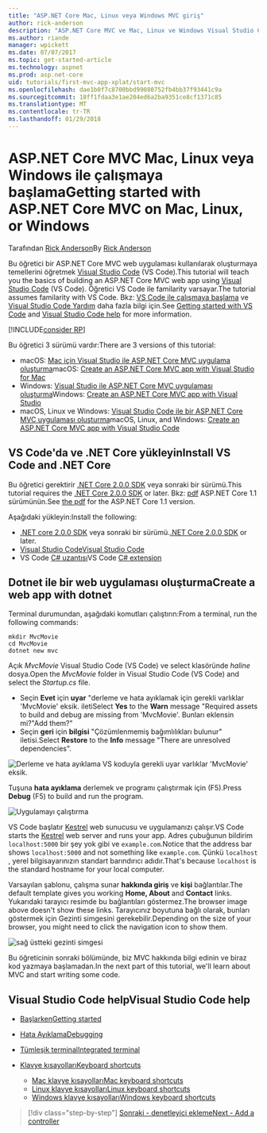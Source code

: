 ```yaml
---
title: "ASP.NET Core Mac, Linux veya Windows MVC giriş"
author: rick-anderson
description: "ASP.NET Core MVC ve Mac, Linux ve Windows Visual Studio Code ile çalışmaya başlama"
ms.author: riande
manager: wpickett
ms.date: 07/07/2017
ms.topic: get-started-article
ms.technology: aspnet
ms.prod: asp.net-core
uid: tutorials/first-mvc-app-xplat/start-mvc
ms.openlocfilehash: dae1b0f7c8700bbd99080752fb4bb37f93441c9a
ms.sourcegitcommit: 18ff1fdaa3e1ae204ed6a2ba9351ce8cf1371c85
ms.translationtype: MT
ms.contentlocale: tr-TR
ms.lasthandoff: 01/29/2018
---
```

# <a name="getting-started-with-aspnet-core-mvc--on-mac-linux-or-windows"></a><span data-ttu-id="5eb89-103">ASP.NET Core MVC Mac, Linux veya Windows ile çalışmaya başlama</span><span class="sxs-lookup"><span data-stu-id="5eb89-103">Getting started with ASP.NET Core MVC  on Mac, Linux, or Windows</span></span>

<span data-ttu-id="5eb89-104">Tarafından [Rick Anderson](https://twitter.com/RickAndMSFT)</span><span class="sxs-lookup"><span data-stu-id="5eb89-104">By [Rick Anderson](https://twitter.com/RickAndMSFT)</span></span>

<span data-ttu-id="5eb89-105">Bu öğretici bir ASP.NET Core MVC web uygulaması kullanılarak oluşturmaya temellerini öğretmek [Visual Studio Code](https://code.visualstudio.com) (VS Code).</span><span class="sxs-lookup"><span data-stu-id="5eb89-105">This tutorial will teach you the basics of building an ASP.NET Core MVC web app using [Visual Studio Code](https://code.visualstudio.com) (VS Code).</span></span> <span data-ttu-id="5eb89-106">Öğretici VS Code ile familarity varsayar.</span><span class="sxs-lookup"><span data-stu-id="5eb89-106">The tutorial assumes familarity with VS Code.</span></span> <span data-ttu-id="5eb89-107">Bkz: [VS Code ile çalışmaya başlama](https://code.visualstudio.com/docs) ve [Visual Studio Code Yardım](#visual-studio-code-help) daha fazla bilgi için.</span><span class="sxs-lookup"><span data-stu-id="5eb89-107">See [Getting started with VS Code](https://code.visualstudio.com/docs) and [Visual Studio Code help](#visual-studio-code-help) for more information.</span></span> 

[!INCLUDE[consider RP](../../includes/razor.md)]

<span data-ttu-id="5eb89-108">Bu öğretici 3 sürümü vardır:</span><span class="sxs-lookup"><span data-stu-id="5eb89-108">There are 3 versions of this tutorial:</span></span>

* <span data-ttu-id="5eb89-109">macOS: [Mac için Visual Studio ile ASP.NET Core MVC uygulama oluşturma](xref:tutorials/first-mvc-app-mac/start-mvc)</span><span class="sxs-lookup"><span data-stu-id="5eb89-109">macOS: [Create an ASP.NET Core MVC app with Visual Studio for Mac](xref:tutorials/first-mvc-app-mac/start-mvc)</span></span>
* <span data-ttu-id="5eb89-110">Windows: [Visual Studio ile ASP.NET Core MVC uygulaması oluşturma](xref:tutorials/first-mvc-app/start-mvc)</span><span class="sxs-lookup"><span data-stu-id="5eb89-110">Windows: [Create an ASP.NET Core MVC app with Visual Studio](xref:tutorials/first-mvc-app/start-mvc)</span></span>
* <span data-ttu-id="5eb89-111">macOS, Linux ve Windows: [Visual Studio Code ile bir ASP.NET Core MVC uygulaması oluşturma](xref:tutorials/first-mvc-app-xplat/start-mvc)</span><span class="sxs-lookup"><span data-stu-id="5eb89-111">macOS, Linux, and Windows: [Create an ASP.NET Core MVC app with Visual Studio Code](xref:tutorials/first-mvc-app-xplat/start-mvc)</span></span> 

## <a name="install-vs-code-and-net-core"></a><span data-ttu-id="5eb89-112">VS Code'da ve .NET Core yükleyin</span><span class="sxs-lookup"><span data-stu-id="5eb89-112">Install VS Code and .NET Core</span></span>

<span data-ttu-id="5eb89-113">Bu öğretici gerektirir [.NET Core 2.0.0 SDK](https://www.microsoft.com/net/core) veya sonraki bir sürümü.</span><span class="sxs-lookup"><span data-stu-id="5eb89-113">This tutorial requires the [.NET Core 2.0.0 SDK](https://www.microsoft.com/net/core) or later.</span></span> <span data-ttu-id="5eb89-114">Bkz: [pdf](https://github.com/aspnet/Docs/blob/master/aspnetcore/tutorials/first-mvc-app-mac/start-mvc/8-23-17.pdf) ASP.NET Core 1.1 sürümünün.</span><span class="sxs-lookup"><span data-stu-id="5eb89-114">See [the pdf](https://github.com/aspnet/Docs/blob/master/aspnetcore/tutorials/first-mvc-app-mac/start-mvc/8-23-17.pdf) for the ASP.NET Core 1.1 version.</span></span>

<span data-ttu-id="5eb89-115">Aşağıdaki yükleyin:</span><span class="sxs-lookup"><span data-stu-id="5eb89-115">Install the following:</span></span>

* <span data-ttu-id="5eb89-116">[.NET core 2.0.0 SDK](https://www.microsoft.com/net/core) veya sonraki bir sürümü.</span><span class="sxs-lookup"><span data-stu-id="5eb89-116">[.NET Core 2.0.0 SDK](https://www.microsoft.com/net/core) or later.</span></span>
* [<span data-ttu-id="5eb89-117">Visual Studio Code</span><span class="sxs-lookup"><span data-stu-id="5eb89-117">Visual Studio Code</span></span>](https://code.visualstudio.com)
* <span data-ttu-id="5eb89-118">VS Code [C# uzantısı](https://marketplace.visualstudio.com/items?itemName=ms-vscode.csharp)</span><span class="sxs-lookup"><span data-stu-id="5eb89-118">VS Code [C# extension](https://marketplace.visualstudio.com/items?itemName=ms-vscode.csharp)</span></span> 

## <a name="create-a-web-app-with-dotnet"></a><span data-ttu-id="5eb89-119">Dotnet ile bir web uygulaması oluşturma</span><span class="sxs-lookup"><span data-stu-id="5eb89-119">Create a web app with dotnet</span></span>

<span data-ttu-id="5eb89-120">Terminal durumundan, aşağıdaki komutları çalıştırın:</span><span class="sxs-lookup"><span data-stu-id="5eb89-120">From a terminal, run the following commands:</span></span>

```console
mkdir MvcMovie
cd MvcMovie
dotnet new mvc
```

<span data-ttu-id="5eb89-121">Açık *MvcMovie* Visual Studio Code (VS Code) ve select klasöründe *haline* dosya.</span><span class="sxs-lookup"><span data-stu-id="5eb89-121">Open the *MvcMovie* folder in Visual Studio Code (VS Code) and select the *Startup.cs* file.</span></span>

- <span data-ttu-id="5eb89-122">Seçin **Evet** için **uyar** "derleme ve hata ayıklamak için gerekli varlıklar 'MvcMovie' eksik. ileti</span><span class="sxs-lookup"><span data-stu-id="5eb89-122">Select **Yes** to the **Warn** message "Required assets to build and debug are missing from 'MvcMovie'.</span></span> <span data-ttu-id="5eb89-123">Bunları eklensin mi?"</span><span class="sxs-lookup"><span data-stu-id="5eb89-123">Add them?"</span></span>
- <span data-ttu-id="5eb89-124">Seçin **geri** için **bilgisi** "Çözümlenmemiş bağımlılıkları bulunur" iletisi.</span><span class="sxs-lookup"><span data-stu-id="5eb89-124">Select **Restore** to the **Info** message "There are unresolved dependencies".</span></span>

![Derleme ve hata ayıklama VS koduyla gerekli uyar varlıklar 'MvcMovie' eksik.](../web-api-vsc/_static/vsc_restore.png)

<span data-ttu-id="5eb89-128">Tuşuna **hata ayıklama** derlemek ve programı çalıştırmak için (F5).</span><span class="sxs-lookup"><span data-stu-id="5eb89-128">Press **Debug** (F5) to build and run the program.</span></span>

![Uygulamayı çalıştırma](../first-mvc-app/start-mvc/_static/1.png)

<span data-ttu-id="5eb89-130">VS Code başlatır [Kestrel](xref:fundamentals/servers/kestrel) web sunucusu ve uygulamanızı çalışır.</span><span class="sxs-lookup"><span data-stu-id="5eb89-130">VS Code starts the [Kestrel](xref:fundamentals/servers/kestrel) web server and runs your app.</span></span> <span data-ttu-id="5eb89-131">Adres çubuğunun bildirim `localhost:5000` bir şey yok gibi ve `example.com`.</span><span class="sxs-lookup"><span data-stu-id="5eb89-131">Notice that the address bar shows `localhost:5000` and not something like `example.com`.</span></span> <span data-ttu-id="5eb89-132">Çünkü `localhost` , yerel bilgisayarınızın standart barındırıcı adıdır.</span><span class="sxs-lookup"><span data-stu-id="5eb89-132">That's because `localhost` is the standard hostname for your local computer.</span></span>

<span data-ttu-id="5eb89-133">Varsayılan şablonu, çalışma sunar **hakkında giriş** ve **kişi** bağlantılar.</span><span class="sxs-lookup"><span data-stu-id="5eb89-133">The default template gives you working **Home, About** and **Contact** links.</span></span> <span data-ttu-id="5eb89-134">Yukarıdaki tarayıcı resimde bu bağlantıları göstermez.</span><span class="sxs-lookup"><span data-stu-id="5eb89-134">The browser image above doesn't show these links.</span></span> <span data-ttu-id="5eb89-135">Tarayıcınız boyutuna bağlı olarak, bunları göstermek için Gezinti simgesini gerekebilir.</span><span class="sxs-lookup"><span data-stu-id="5eb89-135">Depending on the size of your browser, you might need to click the navigation icon to show them.</span></span>

![sağ üstteki gezinti simgesi](../first-mvc-app/start-mvc/_static/2.png)

<span data-ttu-id="5eb89-137">Bu öğreticinin sonraki bölümünde, biz MVC hakkında bilgi edinin ve biraz kod yazmaya başlamadan.</span><span class="sxs-lookup"><span data-stu-id="5eb89-137">In the next part of this tutorial, we'll learn about MVC and start writing some code.</span></span>

## <a name="visual-studio-code-help"></a><span data-ttu-id="5eb89-138">Visual Studio Code help</span><span class="sxs-lookup"><span data-stu-id="5eb89-138">Visual Studio Code help</span></span>

- [<span data-ttu-id="5eb89-139">Başlarken</span><span class="sxs-lookup"><span data-stu-id="5eb89-139">Getting started</span></span>](https://code.visualstudio.com/docs)
- [<span data-ttu-id="5eb89-140">Hata Ayıklama</span><span class="sxs-lookup"><span data-stu-id="5eb89-140">Debugging</span></span>](https://code.visualstudio.com/docs/editor/debugging)
- [<span data-ttu-id="5eb89-141">Tümleşik terminal</span><span class="sxs-lookup"><span data-stu-id="5eb89-141">Integrated terminal</span></span>](https://code.visualstudio.com/docs/editor/integrated-terminal)
- [<span data-ttu-id="5eb89-142">Klavye kısayolları</span><span class="sxs-lookup"><span data-stu-id="5eb89-142">Keyboard shortcuts</span></span>](https://code.visualstudio.com/docs/getstarted/keybindings#_keyboard-shortcuts-reference)

  - [<span data-ttu-id="5eb89-143">Mac klavye kısayolları</span><span class="sxs-lookup"><span data-stu-id="5eb89-143">Mac keyboard shortcuts</span></span>](https://code.visualstudio.com/shortcuts/keyboard-shortcuts-macos.pdf)
  - [<span data-ttu-id="5eb89-144">Linux klavye kısayolları</span><span class="sxs-lookup"><span data-stu-id="5eb89-144">Linux keyboard shortcuts</span></span>](https://code.visualstudio.com/shortcuts/keyboard-shortcuts-linux.pdf)
  - [<span data-ttu-id="5eb89-145">Windows klavye kısayolları</span><span class="sxs-lookup"><span data-stu-id="5eb89-145">Windows keyboard shortcuts</span></span>](https://code.visualstudio.com/shortcuts/keyboard-shortcuts-windows.pdf)

>[!div class="step-by-step"]
[<span data-ttu-id="5eb89-146">Sonraki - denetleyici ekleme</span><span class="sxs-lookup"><span data-stu-id="5eb89-146">Next - Add a controller</span></span>](adding-controller.md)
